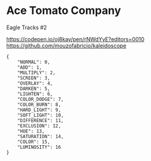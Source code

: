 # Ace Tomato Company
Eagle Tracks #2


https://codepen.io/oj8kay/pen/rNWdYyE?editors=0010
https://github.com/mouzofabricio/kaleidoscope


```
{
    "NORMAL": 0,
    "ADD": 1,
    "MULTIPLY": 2,
    "SCREEN": 3,
    "OVERLAY": 4,
    "DARKEN": 5,
    "LIGHTEN": 6,
    "COLOR_DODGE": 7,
    "COLOR_BURN": 8,
    "HARD_LIGHT": 9,
    "SOFT_LIGHT": 10,
    "DIFFERENCE": 11,
    "EXCLUSION": 12,
    "HUE": 13,
    "SATURATION": 14,
    "COLOR": 15,
    "LUMINOSITY": 16
}
```